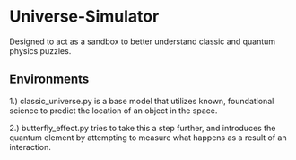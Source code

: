 # Universe-Simulator
Designed to act as a sandbox to better understand classic and quantum physics puzzles.

## Environments

1.) classic_universe.py is a base model that utilizes known, foundational science to predict the location of an object in the space.

2.) butterfly_effect.py tries to take this a step further, and introduces the quantum element by attempting to measure what happens as a result of an interaction.
